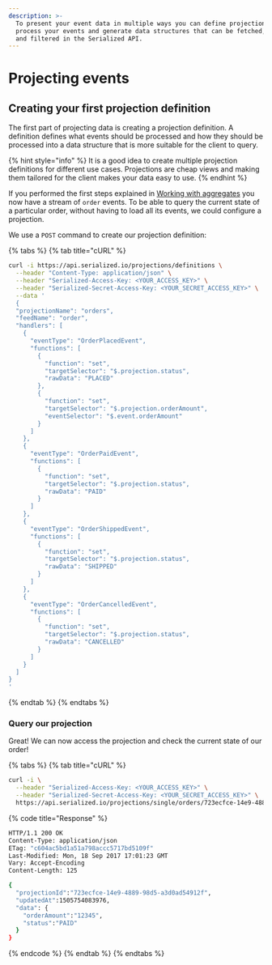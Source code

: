 ```yaml
---
description: >-
  To present your event data in multiple ways you can define projections that
  process your events and generate data structures that can be fetched, listed
  and filtered in the Serialized API.
---
```


# Projecting events

## Creating your first projection definition

The first part of projecting data is creating a projection definition. A definition defines what events should be processed and how they should be processed into a data structure that is more suitable for the client to query.

{% hint style="info" %}
It is a good idea to create multiple projection definitions for different use cases. Projections are cheap views and making them tailored for the client makes your data easy to use.
{% endhint %}

If you performed the first steps explained in [Working with aggregates](working-with-aggregates.md) you now have a stream of `order` events. To be able to query the current state of a particular order, without having to load all its events, we could configure a projection.

We use a `POST` command to create our projection definition:

{% tabs %}
{% tab title="cURL" %}
```bash
curl -i https://api.serialized.io/projections/definitions \
  --header "Content-Type: application/json" \
  --header "Serialized-Access-Key: <YOUR_ACCESS_KEY>" \
  --header "Serialized-Secret-Access-Key: <YOUR_SECRET_ACCESS_KEY>" \
  --data '
  {
  "projectionName": "orders",
  "feedName": "order",
  "handlers": [
    {
      "eventType": "OrderPlacedEvent",
      "functions": [
        {
          "function": "set",
          "targetSelector": "$.projection.status",
          "rawData": "PLACED"
        },
        {
          "function": "set",
          "targetSelector": "$.projection.orderAmount",
          "eventSelector": "$.event.orderAmount"
        }
      ]
    },
    {
      "eventType": "OrderPaidEvent",
      "functions": [
        {
          "function": "set",
          "targetSelector": "$.projection.status",
          "rawData": "PAID"
        }
      ]
    },
    {
      "eventType": "OrderShippedEvent",
      "functions": [
        {
          "function": "set",
          "targetSelector": "$.projection.status",
          "rawData": "SHIPPED"
        }
      ]
    },
    {
      "eventType": "OrderCancelledEvent",
      "functions": [
        {
          "function": "set",
          "targetSelector": "$.projection.status",
          "rawData": "CANCELLED"
        }
      ]
    }
  ]
}
'
```
{% endtab %}
{% endtabs %}

### Query our projection

Great! We can now access the projection and check the current state of our order!

{% tabs %}
{% tab title="cURL" %}
```bash
curl -i \
  --header "Serialized-Access-Key: <YOUR_ACCESS_KEY>" \
  --header "Serialized-Secret-Access-Key: <YOUR_SECRET_ACCESS_KEY>" \
  https://api.serialized.io/projections/single/orders/723ecfce-14e9-4889-98d5-a3d0ad54912f
```

{% code title="Response" %}
```bash
HTTP/1.1 200 OK
Content-Type: application/json
ETag: "c604ac5bd1a51a798accc5717bd5109f"
Last-Modified: Mon, 18 Sep 2017 17:01:23 GMT
Vary: Accept-Encoding
Content-Length: 125

{
  "projectionId":"723ecfce-14e9-4889-98d5-a3d0ad54912f",
  "updatedAt":1505754083976,
  "data": {
    "orderAmount":"12345",
    "status":"PAID"
  }
}
```
{% endcode %}
{% endtab %}
{% endtabs %}

